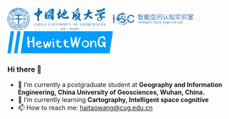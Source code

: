 <img src="./src/cug.svg" alt="ISC" style="height:50px" /> <img src="./src/isc.svg" alt="ISC" style="height:50px" /> <img src="./src/logo.svg" alt="HewittWong" style="height:50px" /> 
### Hi there 👋
- 🔭 I’m currently a postgraduate student at **Geography and Information Engineering, China University of Geosciences, Wuhan, China.**
- 🌱 I’m currently learning **Cartography, Intelligent space cognitive**
- 📫 How to reach me: haitaowang@cug.edu.cn
